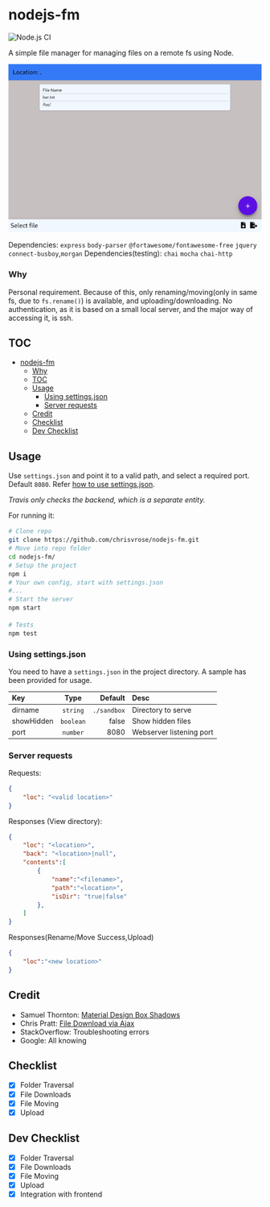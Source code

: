 # nodejs-fm

![Node.js CI](https://github.com/chrisvrose/nodejs-fm/workflows/Node.js%20CI/badge.svg)

A simple file manager for managing files on a remote fs using Node.

![Sample Image](https://github.com/chrisvrose/chrisvrose.github.io/raw/gh-pages/static/projects/screenshots/nodejs-fm.png)

Dependencies: `express` `body-parser` `@fortawesome/fontawesome-free`  `jquery` `connect-busboy`,`morgan`
Dependencies(testing): `chai` `mocha` `chai-http`

### Why

Personal requirement.
Because of this, only renaming/moving(only in same fs, due to `fs.rename()`) is available, and uploading/downloading.
No authentication, as it is based on a small local server, and the major way of accessing it, is ssh.

## TOC

- [nodejs-fm](#nodejs-fm)
    - [Why](#why)
  - [TOC](#toc)
  - [Usage](#usage)
    - [Using settings.json](#using-settingsjson)
    - [Server requests](#server-requests)
  - [Credit](#credit)
  - [Checklist](#checklist)
  - [Dev Checklist](#dev-checklist)

## Usage

Use `settings.json` and point it to a valid path, and select a required port. Default `8080`. Refer [how to use settings.json](#using-settingsjson).

*_Travis only checks the backend, which is a separate entity._*

For running it:

```bash
# Clone repo
git clone https://github.com/chrisvrose/nodejs-fm.git
# Move into repo folder
cd nodejs-fm/
# Setup the project
npm i
# Your own config, start with settings.json
#...
# Start the server
npm start

# Tests
npm test
```

### Using settings.json

You need to have a `settings.json` in the project directory. A sample has been provided for usage.

|Key       |Type     |Default    |Desc                    |
|:---------|:-------:|----------:|:-----------------------|
|dirname   |`string` |`./sandbox`|Directory to serve      |
|showHidden|`boolean`|false      |Show hidden files       |
|port      |`number` |8080       |Webserver listening port|



### Server requests

Requests:

```json
{
    "loc": "<valid location>"
}
```

Responses (View directory):

```json
{
    "loc": "<location>",
    "back": "<location>|null",
    "contents":[
        {
            "name":"<filename>",
            "path":"<location>",
            "isDir": "true|false"
        },
    ]
}
```

Responses(Rename/Move Success,Upload)

```json
{
    "loc":"<new location>"
}
```

## Credit

- Samuel Thornton: [Material Design Box Shadows]("https://codepen.io/sdthornton/pen/wBZdXq")
- Chris Pratt: [File Download via Ajax]('https://codepen.io/chrisdpratt/pen/RKxJNo')
- StackOverflow: Troubleshooting errors
- Google: All knowing


## Checklist

- [x] Folder Traversal
- [X] File Downloads
- [X] File Moving
- [X] Upload

## Dev Checklist

- [x] Folder Traversal
- [X] File Downloads
- [X] File Moving
- [X] Upload
- [X] Integration with frontend
